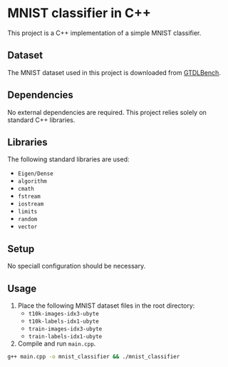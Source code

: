 # MNIST classifier in C++

This project is a C++ implementation of a simple MNIST classifier.

## Dataset
The MNIST dataset used in this project is downloaded from [GTDLBench](https://git-disl.github.io/GTDLBench/datasets/mnist_datasets/).

## Dependencies
No external dependencies are required. This project relies solely on standard C++ libraries.

## Libraries
The following standard libraries are used:
- `Eigen/Dense`
- `algorithm`
- `cmath`
- `fstream`
- `iostream`
- `limits`
- `random`
- `vector`

## Setup
No speciall configuration should be necessary.

## Usage
1. Place the following MNIST dataset files in the root directory:
    - `t10k-images-idx3-ubyte`
    - `t10k-labels-idx1-ubyte`
    - `train-images-idx3-ubyte`
    - `train-labels-idx1-ubyte`
2. Compile and run `main.cpp`.

```bash
g++ main.cpp -o mnist_classifier && ./mnist_classifier
```
